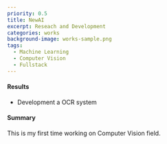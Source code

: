 ```yaml
---
priority: 0.5
title: NewAI
excerpt: Reseach and Development
categories: works
background-image: works-sample.png
tags:
  - Machine Learning
  - Computer Vision
  - Fullstack
---
```


#### Results

- Development a OCR system

#### Summary

This is my first time working on Computer Vision field.
